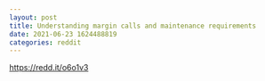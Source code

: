 ```yaml
--- 
layout: post 
title: Understanding margin calls and maintenance requirements 
date: 2021-06-23 1624488819 
categories: reddit 
--- 
```

https://redd.it/o6o1v3
